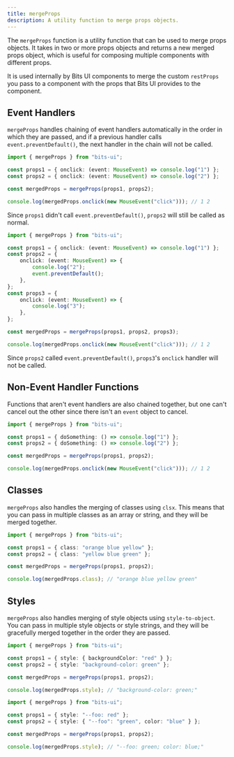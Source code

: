 ```yaml
---
title: mergeProps
description: A utility function to merge props objects.
---
```


The `mergeProps` function is a utility function that can be used to merge props objects. It takes in two or more props objects and returns a new merged props object, which is useful for composing multiple components with different props.

It is used internally by Bits UI components to merge the custom `restProps` you pass to a component with the props that Bits UI provides to the component.

## Event Handlers

`mergeProps` handles chaining of event handlers automatically in the order in which they are passed, and if a previous handler calls `event.preventDefault()`, the next handler in the chain will not be called.

```ts
import { mergeProps } from "bits-ui";

const props1 = { onclick: (event: MouseEvent) => console.log("1") };
const props2 = { onclick: (event: MouseEvent) => console.log("2") };

const mergedProps = mergeProps(props1, props2);

console.log(mergedProps.onclick(new MouseEvent("click"))); // 1 2
```

Since `props1` didn't call `event.preventDefault()`, `props2` will still be called as normal.

```ts
import { mergeProps } from "bits-ui";

const props1 = { onclick: (event: MouseEvent) => console.log("1") };
const props2 = {
	onclick: (event: MouseEvent) => {
		console.log("2");
		event.preventDefault();
	},
};
const props3 = {
	onclick: (event: MouseEvent) => {
		console.log("3");
	},
};

const mergedProps = mergeProps(props1, props2, props3);

console.log(mergedProps.onclick(new MouseEvent("click"))); // 1 2
```

Since `props2` called `event.preventDefault()`, `props3`'s `onclick` handler will not be called.

## Non-Event Handler Functions

Functions that aren't event handlers are also chained together, but one can't cancel out the other since there isn't an `event` object to cancel.

```ts
import { mergeProps } from "bits-ui";

const props1 = { doSomething: () => console.log("1") };
const props2 = { doSomething: () => console.log("2") };

const mergedProps = mergeProps(props1, props2);

console.log(mergedProps.onclick(new MouseEvent("click"))); // 1 2
```

## Classes

`mergeProps` also handles the merging of classes using `clsx`. This means that you can pass in multiple classes as an array or string, and they will be merged together.

```ts
import { mergeProps } from "bits-ui";

const props1 = { class: "orange blue yellow" };
const props2 = { class: "yellow blue green" };

const mergedProps = mergeProps(props1, props2);

console.log(mergedProps.class); // "orange blue yellow green"
```

## Styles

`mergeProps` also handles merging of style objects using `style-to-object`. You can pass in multiple style objects or style strings, and they will be gracefully merged together in the order they are passed.

```ts
import { mergeProps } from "bits-ui";

const props1 = { style: { backgroundColor: "red" } };
const props2 = { style: "background-color: green" };

const mergedProps = mergeProps(props1, props2);

console.log(mergedProps.style); // "background-color: green;"
```

```ts
import { mergeProps } from "bits-ui";

const props1 = { style: "--foo: red" };
const props2 = { style: { "--foo": "green", color: "blue" } };

const mergedProps = mergeProps(props1, props2);

console.log(mergedProps.style); // "--foo: green; color: blue;"
```
